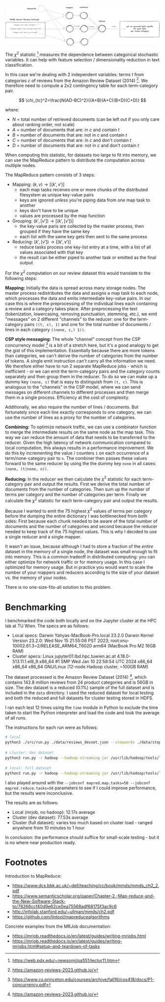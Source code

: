 ![](./assets/white.png)

The $\chi^2$ statistic [^chi] measures the dependence between categorical stochastic variables. It can help with feature selection / dimensionality reduction in text classification.

In this case we're dealing with 2 independent variables: terms $t$ from categories $c$ of reviews from the Amazon Review Dataset (2014) [^amazon]. We therefore need to compute a 2x2 contingency table for each term-category pair.

$$
\chi_{tc}^2=\frac{N(AD-BC)^2}{(A+B)(A+C)(B+D)(C+D)}
$$

where:

-   $N$ = total number of retrieved documents (can be left out if you only care about ranking order, not scale)
-   $A$ = number of documents that are: in $c$ and contain $t$
-   $B$ = number of documents that are: not in $c$ and contain $t$
-   $C$ = number of documents that are: in $c$ and don't contain $t$
-   $D$ = number of documents that are: not in $c$ and don't contain $t$

When computing this statistic, for datasets too large to fit into memory, we can use the MapReduce pattern to distribute the computation across multiple nodes.

The MapReduce pattern consists of 3 steps:

-   Mapping: $(k, v) \rightarrow [(k', v')]$
    -   each map tasks receives one or more chunks of the distributed filesystem as unique key-value pairs
    -   keys are ignored unless you're piping data from one map task to another
    -   keys don't have to be unique
    -   values are processed by the map function
-   Grouping: $(k', [v']) \rightarrow [(k', [v'])]$
    -   the key-value paris are collected by the master process, then grouped if they have the same key
    -   each list with the same key gets then sent to the same process
-   Reducing: $(k', [v']) \rightarrow [(k', v')]$
    -   reduce tasks process one key-list entry at a time, with a list of all values associated with that key
    -   the result can be either piped to another task or emitted as the final output

For the $\chi^2$ computation on our review dataset this would translate to the following steps:

**Mapping:** Initially the data is spread across many storage nodes. The master process redistributes the data and assigns a map task to each node, which processes the data and emits intermediate key-value pairs. In our case this is where the preprocessing of the individual lines each containing a review and a category takes place. After preprocessing the text (tokenization, lowercasing, removing punctuation, stemming, etc.), we emit "messages" on 2 different "channels" to the reducer: one for the term-category pairs `((t, c), 1)` and one for the total number of documents / lines in each category `((none, c,) 1))`.

**CSP style messaging:** The whole "channel" concept from the CSP concurrency model [^go] is a bit of a stretch here, but it's a good analogy to get the gist of this implementation. Essentially because there are more tokens than categories, we can't derive the number of categories from the number of tokens. A single emit instruction can't carry all the information we need. We therefore either have to run 2 separate MapReduce jobs - which is inefficient - or we can emit the term-category pairs and the category counts separately and then group them in the reducer. To do so we can make up a dummy key `(none, c)` that is easy to distinguish from `(t, c)`. This is analogous to the "channels" in the CSP model, where we can send messages on different channels to different processes and then merge them in a single process. Efficiency at the cost of complexity.

Additionally, we also require the number of lines / documents. But fortunately since each line exactly corresponds to one category, we can use the number of lines as a proxy for the number of categories. 

**Combining:** To optimize network traffic, we can use a combinator function to merge the intermediate results on the same node as the map task. This way we can reduce the amount of data that needs to be transferred to the reducer. Given the high latency of network communication compared to local computation, this always results in a performance improvement. We do this by incrementing the value / counters `1` on each occurrence of a term/none-category pair to `n`. The combiner then passes these values forward to the same reducer by using the the dummy key `none` in all cases: `(none, (t|none, n))`.

**Reducing:** In the reducer we then calculate the $\chi^2$ statistic for each term-category pair and output the results. First we derive the total number of documents from the number of categories. Then sum up the number of terms per category and the number of categories per term. Finally we calculate the $\chi^2$ statistic for each term-category pair and output the results.

Because I wanted to emit the 75 highest $\chi^2$ values of terms per category before the dumping the entire dictionary I was bottlenecked from both sides: First because each chunk needed to be aware of the total number of documents and the number of categories and second because the reducer needed to keep track of the 75 highest values. This is why I decided to use a single reducer and a single mapper.

It wasn't an issue, because although I had to store a fraction of the _entire_ dataset in the memory of a single node, the dataset was small enough to fit into memory. This is a common tradeoff in distributed computing: you can either optimize for network traffic or for memory usage. In this case I optimized for memory usage. But in practice you would want to scale the number of your mappers and reducers according to the size of your dataset vs. the memory of your nodes.

There is no one-size-fits-all solution to this problem.

# Benchmarking

I benchmarked the code both locally and on the Jupyter cluster at the HPC lab at TU Wien. The specs are as follows:

-   Local specs: Darwin Yahyas-MacBook-Pro.local 23.2.0 Darwin Kernel Version 23.2.0: Wed Nov 15 21:55:06 PST 2023; root:xnu-10002.61.3~2/RELEASE_ARM64_T6020 arm64 (MacBook Pro M2 16GB RAM)
-   Cluster specs: Linux jupyter01.lbd.hpc.tuwien.ac.at 4.18.0-513.11.1.el8_9.x86_64 #1 SMP Wed Jan 10 22:58:54 UTC 2024 x86_64 x86_64 x86_64 GNU/Linux (12-node Hadoop cluster, ~100GB RAM)

The dataset processed is the Amazon Review Dataset (2014) [^Amazon], which contains 142.8 million reviews from 24 product categories and is 56GB in size. The dev dataset is a reduced (0.1%) sample of the full dataset and is included in the `data` directory. I used the reduced dataset for local testing and both the reduced and full datasets for cluster testing stored in HDFS.

I ran each test 12 times using the `time` module in Python to exclude the time taken to start the Python interpreter and load the code and took the average of all runs.

The instructions for each run were as follows:

```bash
# local
python3 ./src/run.py ./data/reviews_devset.json --stopwords ./data/stopwords.txt > output.txt

# cluster: dev dataset
python3 run.py -r hadoop --hadoop-streaming-jar /usr/lib/hadoop/tools/lib/hadoop-streaming-3.3.5.jar hdfs:///user/dic24_shared/amazon-reviews/full/reviews_devset.json --stopwords stopwords.txt > output.txt

# local: full dataset
python3 run.py -r hadoop --hadoop-streaming-jar /usr/lib/hadoop/tools/lib/hadoop-streaming-3.3.5.jar hdfs:///user/dic24_shared/amazon-reviews/full/reviewscombined.json --stopwords stopwords.txt > output.txt
```

I also played around with the `--jobconf mapred.map.tasks=50 --jobconf mapred.reduce.tasks=50` parameters to see if I could improve performance, but the results were inconclusive.

The results are as follows:

-   Local (mrjob, no hadoop): 12.17s average
-   Cluster (dev dataset): 77.53s average
-   Cluster (full dataset): varies too much based on cluster load - ranged anywhere from 10 minutes to 1 hour

In conclusion: the performance should suffice for small-scale testing - but it is no where near production ready.

# Footnotes

Introduction to MapReduce:

-   https://www.dcs.bbk.ac.uk/~dell/teaching/cc/book/mmds/mmds_ch2_2.pdf
-   https://www.semanticscholar.org/paper/Chapter-2.-Map-reduce-and-the-New-Software-Stack-to/78266ccf40d9e62ce0ea75568adf68175f3ac9c6
-   http://infolab.stanford.edu/~ullman/mmds/ch2.pdf
-   https://github.com/lintool/mapreducealgorithms

Concrete examples from the MRJob documentation:

-   https://mrjob.readthedocs.io/en/latest/guides/writing-mrjobs.html
-   https://mrjob.readthedocs.io/en/latest/guides/writing-mrjobs.html#setup-and-teardown-of-tasks

[^chi]: https://web.pdx.edu/~newsomj/pa551/lectur11.htm
[^amazon]: https://amazon-reviews-2023.github.io/
[^go]: https://www.cs.princeton.edu/courses/archive/fall16/cos418/docs/P1-concurrency.pdf
